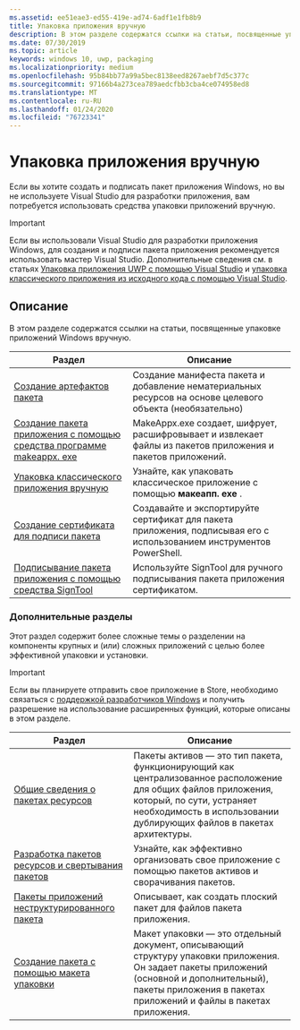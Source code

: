 ```yaml
---
ms.assetid: ee51eae3-ed55-419e-ad74-6adf1e1fb8b9
title: Упаковка приложения вручную
description: В этом разделе содержатся ссылки на статьи, посвященные упаковке приложений Windows вручную.
ms.date: 07/30/2019
ms.topic: article
keywords: windows 10, uwp, packaging
ms.localizationpriority: medium
ms.openlocfilehash: 95b84bb77a99a5bec8138eed8267aebf7d5c377c
ms.sourcegitcommit: 97166b4a273cea789aedcfbb3cba4ce074958ed8
ms.translationtype: MT
ms.contentlocale: ru-RU
ms.lasthandoff: 01/24/2020
ms.locfileid: "76723341"
---
```

# <a name="manual-app-packaging"></a>Упаковка приложения вручную

Если вы хотите создать и подписать пакет приложения Windows, но вы не используете Visual Studio для разработки приложения, вам потребуется использовать средства упаковки приложений вручную.

> [!IMPORTANT] 
> Если вы использовали Visual Studio для разработки приложения Windows, для создания и подписи пакета приложения рекомендуется использовать мастер Visual Studio. Дополнительные сведения см. в статьях [Упаковка приложения UWP с помощью Visual Studio](packaging-uwp-apps.md) и [упаковка классического приложения из исходного кода с помощью Visual Studio](../desktop/desktop-to-uwp-packaging-dot-net.md).

## <a name="purpose"></a>Описание

В этом разделе содержатся ссылки на статьи, посвященные упаковке приложений Windows вручную.

| Раздел | Описание |
|-------|-------------|
| [Создание артефактов пакета](https://docs.microsoft.com/windows/msix/desktop/desktop-to-uwp-manual-conversion) | Создание манифеста пакета и добавление нематериальных ресурсов на основе целевого объекта (необязательно) |
| [Создание пакета приложения с помощью средства программе makeappx. exe](create-app-package-with-makeappx-tool.md) | MakeAppx.exe создает, шифрует, расшифровывает и извлекает файлы из пакетов приложения и пакетов приложений. |
| [Упаковка классического приложения вручную](../desktop/desktop-to-uwp-manual-conversion.md) | Узнайте, как упаковать классическое приложение с помощью **макеапп. exe** . |
| [Создание сертификата для подписи пакета](create-certificate-package-signing.md) | Создавайте и экспортируйте сертификат для пакета приложения, подписывая его с использованием инструментов PowerShell. |
| [Подписывание пакета приложения с помощью средства SignTool](sign-app-package-using-signtool.md) | Используйте SignTool для ручного подписывания пакета приложения сертификатом. |

### <a name="advanced-topics"></a>Дополнительные разделы

Этот раздел содержит более сложные темы о разделении на компоненты крупных и (или) сложных приложений с целью более эффективной упаковки и установки. 

> [!IMPORTANT]
> Если вы планируете отправить свое приложение в Store, необходимо связаться с [поддержкой разработчиков Windows](https://developer.microsoft.com/windows/support) и получить разрешение на использование расширенных функций, которые описаны в этом разделе.


| Раздел | Описание |
|-------|-------------|
| [Общие сведения о пакетах ресурсов](asset-packages.md) | Пакеты активов — это тип пакета, функционирующий как централизованное расположение для общих файлов приложения, который, по сути, устраняет необходимость в использовании дублирующих файлов в пакетах архитектуры. |
| [Разработка пакетов ресурсов и свертывания пакетов](package-folding.md) | Узнайте, как эффективно организовать свое приложение с помощью пакетов активов и сворачивания пакетов. |
| [Пакеты приложений неструктурированного пакета](flat-bundles.md) | Описывает, как создать плоский пакет для файлов пакета приложения. |
| [Создание пакета с помощью макета упаковки](packaging-layout.md) | Макет упаковки — это отдельный документ, описывающий структуру упаковки приложения. Он задает пакеты приложений (основной и дополнительный), пакеты приложения в пакетах приложений и файлы в пакетах приложения. |
